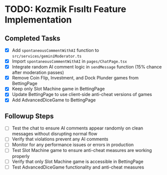 # TODO: Kozmik Fısıltı Feature Implementation

## Completed Tasks
- [x] Add `spontaneousCommentWithAI` function to `src/services/geminiModerator.ts`
- [x] Import `spontaneousCommentWithAI` in `pages/ChatPage.tsx`
- [x] Integrate random AI comment logic in `sendMessage` function (15% chance after moderation passes)
- [x] Remove Coin Flip, Investment, and Dock Plunder games from BettingPage
- [x] Keep only Slot Machine game in BettingPage
- [x] Update BettingPage to use client-side anti-cheat versions of games
- [x] Add AdvancedDiceGame to BettingPage

## Followup Steps
- [ ] Test the chat to ensure AI comments appear randomly on clean messages without disrupting normal flow
- [ ] Verify that violations prevent any AI comments
- [ ] Monitor for any performance issues or errors in production
- [ ] Test Slot Machine game to ensure anti-cheat measures are working properly
- [ ] Verify that only Slot Machine game is accessible in BettingPage
- [ ] Test AdvancedDiceGame functionality and anti-cheat measures